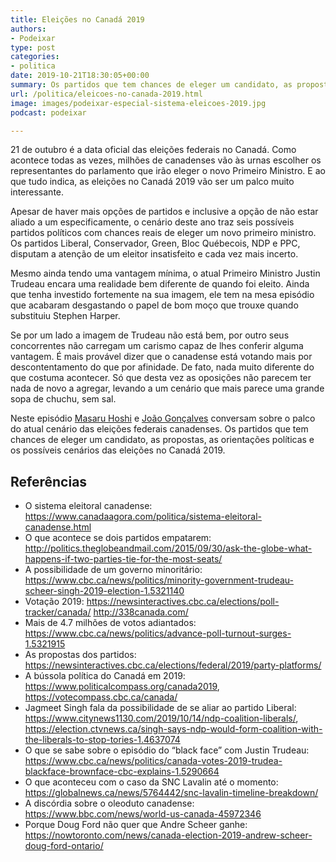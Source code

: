 ```yaml
---
title: Eleições no Canadá 2019
authors:
- Podeixar
type: post
categories:
- politica
date: 2019-10-21T18:30:05+00:00
summary: Os partidos que tem chances de eleger um candidato, as propostas, as orientações políticas e os possíveis cenários das eleições no Canadá 2019.
url: /politica/eleicoes-no-canada-2019.html
image: images/podeixar-especial-sistema-eleicoes-2019.jpg
podcast: podeixar

---
```

21 de outubro é a data oficial das eleições federais no Canadá. Como acontece todas as vezes, milhões de canadenses vão às urnas escolher os representantes do parlamento que irão eleger o novo Primeiro Ministro. E ao que tudo indica, as eleições no Canadá 2019 vão ser um palco muito interessante.

Apesar de haver mais opções de partidos e inclusive a opção de não estar aliado a um especificamente, o cenário deste ano traz seis possíveis partidos políticos com chances reais de eleger um novo primeiro ministro. Os partidos Liberal, Conservador, Green, Bloc Québecois, NDP e PPC, disputam a atenção de um eleitor insatisfeito e cada vez mais incerto.

Mesmo ainda tendo uma vantagem mínima, o atual Primeiro Ministro Justin Trudeau encara uma realidade bem diferente de quando foi eleito. Ainda que tenha investido fortemente na sua imagem, ele tem na mesa episódio que acabaram desgastando o papel de bom moço que trouxe quando substituiu Stephen Harper.

Se por um lado a imagem de Trudeau não está bem, por outro seus concorrentes não carregam um carismo capaz de lhes conferir alguma vantagem. É mais provável dizer que o canadense está votando mais por descontentamento do que por afinidade. De fato, nada muito diferente do que costuma acontecer. Só que desta vez as oposições não parecem ter nada de novo a agregar, levando a um cenário que mais parece uma grande sopa de chuchu, sem sal.

Neste episódio [Masaru Hoshi][1] e <a rel="noreferrer noopener" aria-label=" (opens in a new tab)" target="_blank" href="/joaogoncalves">João Gonçalves</a> conversam sobre o palco do atual cenário das eleições federais canadenses. Os partidos que tem chances de eleger um candidato, as propostas, as orientações políticas e os possíveis cenários das eleições no Canadá 2019.<figure></figure> <figure class="wp-block-embed-youtube wp-block-embed is-type-video is-provider-youtube wp-embed-aspect-16-9 wp-has-aspect-ratio">

<div class="wp-block-embed__wrapper">
  <span class="embed-youtube" style="text-align:center; display: block;"></span>
</div></figure> <figure class="wp-block-embed-youtube wp-block-embed is-type-video is-provider-youtube wp-embed-aspect-16-9 wp-has-aspect-ratio">

<div class="wp-block-embed__wrapper">
  <span class="embed-youtube" style="text-align:center; display: block;"></span>
</div></figure> <figure class="wp-block-embed-youtube wp-block-embed is-type-video is-provider-youtube wp-embed-aspect-16-9 wp-has-aspect-ratio">

<div class="wp-block-embed__wrapper">
  <span class="embed-youtube" style="text-align:center; display: block;"></span>
</div></figure>

## Referências

  * O sistema eleitoral canadense: <https://www.canadaagora.com/politica/sistema-eleitoral-canadense.html>
  * O que acontece se dois partidos empatarem: <a rel="noreferrer noopener" aria-label="http://politics.theglobeandmail.com/2015/09/30/ask-the-globe-what-happens-if-two-parties-tie-for-the-most-seats/ (opens in a new tab)" href="http://politics.theglobeandmail.com/2015/09/30/ask-the-globe-what-happens-if-two-parties-tie-for-the-most-seats/" target="_blank">http://politics.theglobeandmail.com/2015/09/30/ask-the-globe-what-happens-if-two-parties-tie-for-the-most-seats/</a>
  * A possibilidade de um governo minoritário: <a rel="noreferrer noopener" aria-label="https://www.cbc.ca/news/politics/minority-government-trudeau-scheer-singh-2019-election-1.5321140 (opens in a new tab)" target="_blank" href="https://www.cbc.ca/news/politics/minority-government-trudeau-scheer-singh-2019-election-1.5321140">https://www.cbc.ca/news/politics/minority-government-trudeau-scheer-singh-2019-election-1.5321140</a>
  * Votação 2019: <a rel="noreferrer noopener" href="https://newsinteractives.cbc.ca/elections/poll-tracker/canada/" target="_blank">https://newsinteractives.cbc.ca/elections/poll-tracker/canada/</a>
    <a rel="noreferrer noopener" target="_blank" href="http://338canada.com/">http://338canada.com/</a>
  * Mais de 4.7 milhões de votos adiantados: <a rel="noreferrer noopener" aria-label="https://www.cbc.ca/news/politics/advance-poll-turnout-surges-1.5321915 (opens in a new tab)" href="https://www.cbc.ca/news/politics/advance-poll-turnout-surges-1.5321915" target="_blank">https://www.cbc.ca/news/politics/advance-poll-turnout-surges-1.5321915</a>
  * As propostas dos partidos: <a rel="noreferrer noopener" aria-label="https://newsinteractives.cbc.ca/elections/federal/2019/party-platforms/ (opens in a new tab)" href="https://newsinteractives.cbc.ca/elections/federal/2019/party-platforms/" target="_blank">https://newsinteractives.cbc.ca/elections/federal/2019/party-platforms/</a>
  * A bússola política do Canadá em 2019: <a rel="noreferrer noopener" aria-label="https://www.politicalcompass.org/canada2019 (opens in a new tab)" href="https://www.politicalcompass.org/canada2019" target="_blank">https://www.politicalcompass.org/canada2019</a>, <a rel="noreferrer noopener" aria-label="https://votecompass.cbc.ca/canada/ (opens in a new tab)" href="https://votecompass.cbc.ca/canada/" target="_blank">https://votecompass.cbc.ca/canada/</a>
  * Jagmeet Singh fala da possibilidade de se aliar ao partido Liberal: <a rel="noreferrer noopener" aria-label="https://www.citynews1130.com/2019/10/14/ndp-coalition-liberals/ (opens in a new tab)" href="https://www.citynews1130.com/2019/10/14/ndp-coalition-liberals/" target="_blank">https://www.citynews1130.com/2019/10/14/ndp-coalition-liberals/</a>, <a rel="noreferrer noopener" aria-label="https://election.ctvnews.ca/singh-says-ndp-would-form-coalition-with-the-liberals-to-stop-tories-1.4637074 (opens in a new tab)" href="https://election.ctvnews.ca/singh-says-ndp-would-form-coalition-with-the-liberals-to-stop-tories-1.4637074" target="_blank">https://election.ctvnews.ca/singh-says-ndp-would-form-coalition-with-the-liberals-to-stop-tories-1.4637074</a>
  * O que se sabe sobre o episódio do &#8220;black face&#8221; com Justin Trudeau: <a rel="noreferrer noopener" aria-label="https://www.cbc.ca/news/politics/canada-votes-2019-trudea-blackface-brownface-cbc-explains-1.5290664 (opens in a new tab)" href="https://www.cbc.ca/news/politics/canada-votes-2019-trudea-blackface-brownface-cbc-explains-1.5290664" target="_blank">https://www.cbc.ca/news/politics/canada-votes-2019-trudea-blackface-brownface-cbc-explains-1.5290664</a>
  * O que aconteceu com o caso da SNC Lavalin até o momento: <a rel="noreferrer noopener" aria-label="https://globalnews.ca/news/5764442/snc-lavalin-timeline-breakdown/ (opens in a new tab)" href="https://globalnews.ca/news/5764442/snc-lavalin-timeline-breakdown/" target="_blank">https://globalnews.ca/news/5764442/snc-lavalin-timeline-breakdown/</a>
  * A discórdia sobre o oleoduto canadense: <a rel="noreferrer noopener" aria-label=" (opens in a new tab)" href="https://www.bbc.com/news/world-us-canada-45972346" target="_blank">https://www.bbc.com/news/world-us-canada-45972346</a>
  * Porque Doug Ford não quer que Andre Scheer ganhe: <a rel="noreferrer noopener" aria-label="https://nowtoronto.com/news/canada-election-2019-andrew-scheer-doug-ford-ontario/ (opens in a new tab)" href="https://nowtoronto.com/news/canada-election-2019-andrew-scheer-doug-ford-ontario/" target="_blank">https://nowtoronto.com/news/canada-election-2019-andrew-scheer-doug-ford-ontario/</a>



 [1]: /japa
 [2]: https://vempra.ca/seguroviagem
